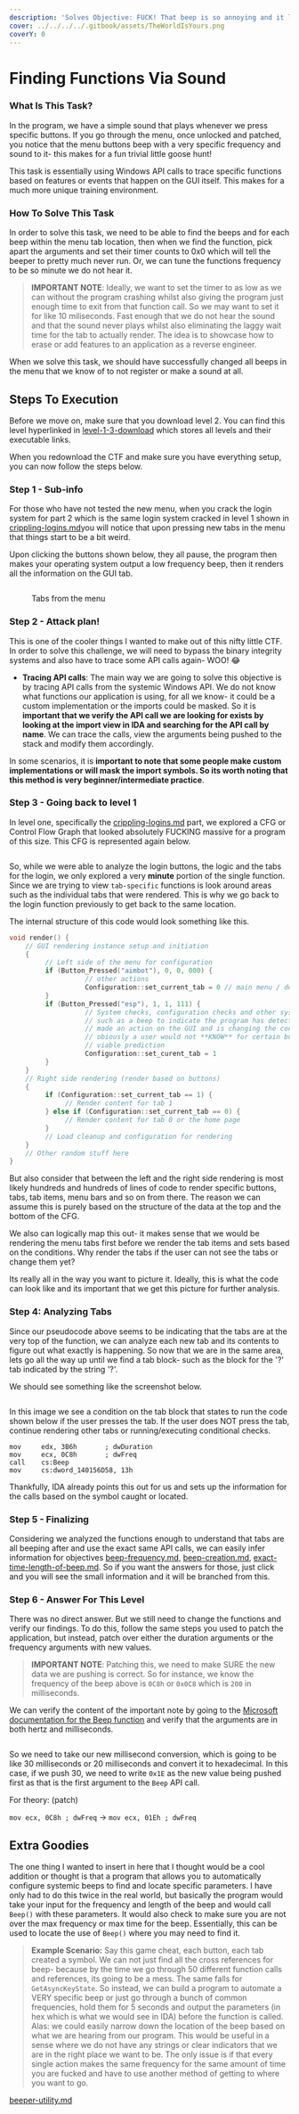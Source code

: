 ```yaml
---
description: 'Solves Objective: FUCK! That beep is so annoying and it lags the menu! Fix it!'
cover: ../../../../.gitbook/assets/TheWorldIsYours.png
coverY: 0
---
```


# Finding Functions Via Sound

### What Is This Task?

In the program, we have a simple sound that plays whenever we press specific buttons. If you go through the menu, once unlocked and patched, you notice that the menu buttons beep with a very specific frequency and sound to it- this makes for a fun trivial little goose hunt!

This task is essentially using Windows API calls to trace specific functions based on features or events that happen on the GUI itself. This makes for a much more unique training environment.

### How To Solve This Task

In order to solve this task, we need to be able to find the beeps and for each beep within the menu tab location, then when we find the function, pick apart the arguments and set their timer counts to 0x0 which will tell the beeper to pretty much never run. Or, we can tune the functions frequency to be so minute we do not hear it.

> **IMPORTANT NOTE**: Ideally, we want to set the timer to as low as we can without the program crashing whilst also giving the program just enough time to exit from that function call. So we may want to set it for like 10 miliseconds. Fast enough that we do not hear the sound and that the sound never plays whilst also eliminating the laggy wait time for the tab to actually render. The idea is to showcase how to erase or add features to an application as a reverse engineer.

When we solve this task, we should have successfully changed all beeps in the menu that we know of to not register or make a sound at all.&#x20;

## Steps To Execution

Before we move on, make sure that you download level 2. You can find this level hyperlinked in [level-1-3-download](../../../levels/level-1-3-download/ "mention") which stores all levels and their executable links.

When you redownload the CTF and make sure you have everything setup, you can now follow the steps below.

### Step 1 - Sub-info

For those who have not tested the new menu, when you crack the login system for part 2 which is the same login system cracked in level 1 shown in [crippling-logins.md](../../level-1-all-walkthroughs/bypass-entirely-login-system/crippling-logins.md "mention")you will notice that upon pressing new tabs in the menu that things start to be a bit weird.&#x20;

Upon clicking the buttons shown below, they all pause, the program then makes your operating system output a low frequency beep, then it renders all the information on the GUI tab.

&#x20;&#x20;

<figure><img src="../../../../.gitbook/assets/Tabs.PNG" alt=""><figcaption><p>Tabs from the menu</p></figcaption></figure>

### Step 2 - Attack plan!

This is one of the cooler things I wanted to make out of this nifty little CTF. In order to solve this challenge, we will need to bypass the binary integrity systems and also have to trace some API calls again- WOO! :joy:

* **Tracing API calls**: The main way we are going to solve this objective is by tracing API calls from the systemic Windows API. We do not know what functions our application is using, for all we know- it could be a custom implementation or the imports could be masked. So it is **important that we verify the API call we are looking for exists by looking at the import view in IDA and searching for the API call by name**. We can trace the calls, view the arguments being pushed to the stack and modify them accordingly.

In some scenarios, it is **important to note that some people make custom implementations or will mask the import symbols. So its worth noting that this method is very beginner/intermediate practice**.

### Step 3 - Going back to level 1

In level one, specifically the [crippling-logins.md](../../level-1-all-walkthroughs/bypass-entirely-login-system/crippling-logins.md "mention") part, we explored a CFG or Control Flow Graph that looked absolutely FUCKING massive for a program of this size. This CFG is represented again below.

<figure><img src="../../../../.gitbook/assets/LoginButton_CFG_____1.png" alt=""><figcaption></figcaption></figure>

So, while we were able to analyze the login buttons, the logic and the tabs for the login, we only explored a very **minute** portion of the single function. Since we are trying to view `tab-specific` functions is look around areas such as the individual tabs that were rendered. This is why we go back to the login function previously to get back to the same location.

The internal structure of this code would look something like this.

```cpp
void render() {
    // GUI rendering instance setup and initiation
    {
         // Left side of the menu for configuration
         if (Button_Pressed("aimbot"), 0, 0, 000) {
                   // other actions 
                   Configuration::set_current_tab = 0 // main menu / default tab
         }
         if (Button_Pressed("esp"), 1, 1, 111) {
                   // System checks, configuration checks and other systemic actions 
                   // such as a beep to indicate the program has detected the user 
                   // made an action on the GUI and is changing the configuration
                   // obiously a user would not **KNOW** for certain but its a 
                   // viable prediction
                   Configuration::set_curent_tab = 1
         }
    }
    // Right side rendering (render based on buttons)
    {
         if (Configuration::set_current_tab == 1) {
              // Render content for tab 1
         } else if (Configuration::set_current_tab == 0) {
              // Render content for tab 0 or the home page
         }
         // Load cleanup and configuration for rendering
    }
    // Other random stuff here
}
```

But also consider that between the left and the right side rendering is most likely hundreds and hundreds of lines of code to render specific buttons, tabs, tab items, menu bars and so on from there. The reason we can assume this is purely based on the structure of the data at the top and the bottom of the CFG.

We also can logically map this out- it makes sense that we would be rendering the menu tabs first before we render the tab items and sets based on the conditions. Why render the tabs if the user can not see the tabs or change them yet?

Its really all in the way you want to picture it. Ideally, this is what the code can look like and its important that we get this picture for further analysis.

### Step 4: Analyzing Tabs

Since our pseudocode above seems to be indicating that the tabs are at the very top of the function, we can analyze each new tab and its contents to figure out what exactly is happening.  So now that we are in the same area, lets go all the way up until we find a tab block- such as the block for the '?' tab indicated by the string '?'.

We should see something like the screenshot below.

<figure><img src="../../../../.gitbook/assets/NewCFGLocationBeepsandKinks.png" alt=""><figcaption></figcaption></figure>

In this image we see a condition on the tab block that states to run the code shown below if the user presses the tab. If the user does NOT press the tab, continue rendering other tabs or running/executing conditional checks.

```
mov     edx, 3B6h       ; dwDuration
mov     ecx, 0C8h       ; dwFreq
call    cs:Beep
mov     cs:dword_140156D58, 13h
```

Thankfully, IDA already points this out for us and sets up the information for the calls based on the symbol caught or located.

### Step 5 - Finalizing

Considering we analyzed the functions enough to understand that tabs are all beeping after and use the exact same API calls, we can easily infer information for objectives [beep-frequency.md](beep-frequency.md "mention"), [beep-creation.md](beep-creation.md "mention"), [exact-time-length-of-beep.md](exact-time-length-of-beep.md "mention"). So if you want the answers for those, just click and you will see the small information and it will be branched from this.

### Step 6 - Answer For This Level

There was no direct answer. But we still need to change the functions and verify our findings. To do this, follow the same steps you used to patch the application, but instead, patch over either the duration arguments or the frequency arguments with new values.

> **IMPORTANT NOTE**: Patching this, we need to make SURE the new data we are pushing is correct. So for instance, we know the frequency of the beep above is `0C8h` or `0x0C8` which is `200` in  milliseconds.

We can verify the content of the important note by going to the [Microsoft documentation for the Beep function](https://learn.microsoft.com/en-us/windows/win32/api/utilapiset/nf-utilapiset-beep) and verify that the arguments are in both hertz and milliseconds.&#x20;



<figure><img src="../../../../.gitbook/assets/ParamBeep.png" alt=""><figcaption></figcaption></figure>

So we need to take our new millisecond conversion, which is going to be like 30 milliseconds or 20 milliseconds and convert it to hexadecimal. In this case, if we push 30, we need to write `0x1E` as the new value being pushed first as that is the first argument to the `Beep` API call.

For theory: (patch)

`mov ecx, 0C8h ; dwFreq` -> `mov ecx, 01Eh ; dwFreq`

## Extra Goodies

The one thing I wanted to insert in here that I thought would be a cool addition or thought is that a program that allows you to automatically configure systemic beeps to find and locate specific parameters. I have only had to do this twice in the real world, but basically the program would take your input for the frequency and length of the beep and would call `Beep()` with these parameters. It would also check to make sure you are not over the max frequency or max time for the beep. Essentially, this can be used to locate the use of `Beep()` where you may need to find it.

> **Example Scenario:** Say this game cheat, each button, each tab created a symbol. We can not just find all the cross references for beep- because by the time we go through 50 different function calls and references, its going to be a mess. The same falls for `GetAsyncKeyState`. So instead, we can build a program to automate a VERY specific beep or just go through a bunch of common frequencies, hold them for 5 seconds and output the parameters (in hex which is what we would see in IDA) before the function is called. Alas: we could easily narrow down the location of the beep based on what we are hearing from our program. This would be useful in a sense where we do not have any strings or clear indicators that we are in the right place we want to be. The only issue is if that every single action makes the same frequency for the same amount of time you are fucked and have to use another method of getting to where you want to go.

[beeper-utility.md](../../level-exploits-scripts/brute-forcing/beeper-utility.md "mention")
